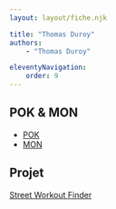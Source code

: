```yaml
---
layout: layout/fiche.njk

title: "Thomas Duroy"
authors:
    - "Thomas Duroy"

eleventyNavigation:
    order: 9
---
```


## POK & MON

* [POK](./pok)
* [MON](./mon)

## Projet

[Street Workout Finder](../../../projets/2022-2023/SWF/)
